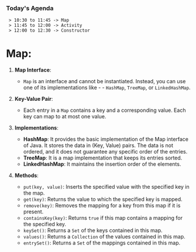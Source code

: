 ### Today's Agenda
     > 10:30 to 11:45 -> Map
     > 11:45 to 12:00 -> Activity
     > 12:00 to 12:30 -> Constructor

# Map:

1. **Map Interface**: 
    - `Map` is an interface and cannot be instantiated. Instead, you can use one of its implementations like  - - `HashMap`, `TreeMap`, or `LinkedHashMap`.

2. **Key-Value Pair**: 
    - Each entry in a `Map` contains a key and a corresponding value. Each key can map to at most one value.

3. **Implementations**:
   - **HashMap**: It provides the basic implementation of the Map interface of Java. It stores the data in (Key, Value) pairs. The data is not ordered, and it does not guarantee any specific order of the entries.
   - **TreeMap**: It is a map implementation that keeps its entries sorted.
   - **LinkedHashMap**: It maintains the insertion order of the elements.

4. **Methods**:
   - `put(key, value)`: Inserts the specified value with the specified key in the map.
   - `get(key)`: Returns the value to which the specified key is mapped.
   - `remove(key)`: Removes the mapping for a key from this map if it is present.
   - `containsKey(key)`: Returns `true` if this map contains a mapping for the specified key.
   - `keySet()`: Returns a `Set`  of the keys contained in this map.
   - `values()`: Returns a `Collection`  of the values contained in this map.
   - `entrySet()`: Returns a `Set`  of the mappings contained in this map.


    
